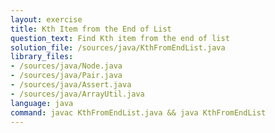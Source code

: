 ```yaml
---
layout: exercise
title: Kth Item from the End of List
question_text: Find Kth item from the end of list
solution_file: /sources/java/KthFromEndList.java
library_files:
- /sources/java/Node.java
- /sources/java/Pair.java
- /sources/java/Assert.java
- /sources/java/ArrayUtil.java
language: java
command: javac KthFromEndList.java && java KthFromEndList
---
```

